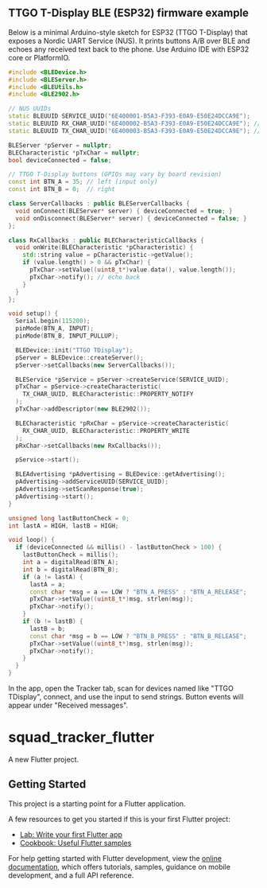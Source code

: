 ## TTGO T-Display BLE (ESP32) firmware example

Below is a minimal Arduino-style sketch for ESP32 (TTGO T-Display) that exposes a Nordic UART Service (NUS). It prints buttons A/B over BLE and echoes any received text back to the phone. Use Arduino IDE with ESP32 core or PlatformIO.

```cpp
#include <BLEDevice.h>
#include <BLEServer.h>
#include <BLEUtils.h>
#include <BLE2902.h>

// NUS UUIDs
static BLEUUID SERVICE_UUID("6E400001-B5A3-F393-E0A9-E50E24DCCA9E");
static BLEUUID RX_CHAR_UUID("6E400002-B5A3-F393-E0A9-E50E24DCCA9E"); // write
static BLEUUID TX_CHAR_UUID("6E400003-B5A3-F393-E0A9-E50E24DCCA9E"); // notify

BLEServer *pServer = nullptr;
BLECharacteristic *pTxChar = nullptr;
bool deviceConnected = false;

// TTGO T-Display buttons (GPIOs may vary by board revision)
const int BTN_A = 35; // left (input only)
const int BTN_B = 0;  // right

class ServerCallbacks : public BLEServerCallbacks {
  void onConnect(BLEServer* server) { deviceConnected = true; }
  void onDisconnect(BLEServer* server) { deviceConnected = false; }
};

class RxCallbacks : public BLECharacteristicCallbacks {
  void onWrite(BLECharacteristic *pCharacteristic) {
    std::string value = pCharacteristic->getValue();
    if (value.length() > 0 && pTxChar) {
      pTxChar->setValue((uint8_t*)value.data(), value.length());
      pTxChar->notify(); // echo back
    }
  }
};

void setup() {
  Serial.begin(115200);
  pinMode(BTN_A, INPUT);
  pinMode(BTN_B, INPUT_PULLUP);

  BLEDevice::init("TTGO TDisplay");
  pServer = BLEDevice::createServer();
  pServer->setCallbacks(new ServerCallbacks());

  BLEService *pService = pServer->createService(SERVICE_UUID);
  pTxChar = pService->createCharacteristic(
    TX_CHAR_UUID, BLECharacteristic::PROPERTY_NOTIFY
  );
  pTxChar->addDescriptor(new BLE2902());

  BLECharacteristic *pRxChar = pService->createCharacteristic(
    RX_CHAR_UUID, BLECharacteristic::PROPERTY_WRITE
  );
  pRxChar->setCallbacks(new RxCallbacks());

  pService->start();

  BLEAdvertising *pAdvertising = BLEDevice::getAdvertising();
  pAdvertising->addServiceUUID(SERVICE_UUID);
  pAdvertising->setScanResponse(true);
  pAdvertising->start();
}

unsigned long lastButtonCheck = 0;
int lastA = HIGH, lastB = HIGH;

void loop() {
  if (deviceConnected && millis() - lastButtonCheck > 100) {
    lastButtonCheck = millis();
    int a = digitalRead(BTN_A);
    int b = digitalRead(BTN_B);
    if (a != lastA) {
      lastA = a;
      const char *msg = a == LOW ? "BTN_A_PRESS" : "BTN_A_RELEASE";
      pTxChar->setValue((uint8_t*)msg, strlen(msg));
      pTxChar->notify();
    }
    if (b != lastB) {
      lastB = b;
      const char *msg = b == LOW ? "BTN_B_PRESS" : "BTN_B_RELEASE";
      pTxChar->setValue((uint8_t*)msg, strlen(msg));
      pTxChar->notify();
    }
  }
}
```

In the app, open the Tracker tab, scan for devices named like "TTGO TDisplay", connect, and use the input to send strings. Button events will appear under "Received messages".

# squad_tracker_flutter

A new Flutter project.

## Getting Started

This project is a starting point for a Flutter application.

A few resources to get you started if this is your first Flutter project:

- [Lab: Write your first Flutter app](https://docs.flutter.dev/get-started/codelab)
- [Cookbook: Useful Flutter samples](https://docs.flutter.dev/cookbook)

For help getting started with Flutter development, view the
[online documentation](https://docs.flutter.dev/), which offers tutorials,
samples, guidance on mobile development, and a full API reference.

